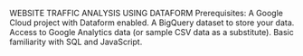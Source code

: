 WEBSITE TRAFFIC ANALYSIS USING DATAFORM
Prerequisites:
A Google Cloud project with Dataform enabled.
A BigQuery dataset to store your data.
Access to Google Analytics data (or sample CSV data as a substitute).
Basic familiarity with SQL and JavaScript.
